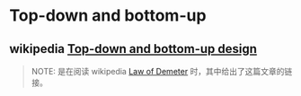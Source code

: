 # Top-down and bottom-up

## wikipedia [Top-down and bottom-up design](https://en.wikipedia.org/wiki/Top-down_and_bottom-up_design)

> NOTE: 是在阅读 wikipedia [Law of Demeter](https://en.wikipedia.org/wiki/Law_of_Demeter) 时，其中给出了这篇文章的链接。